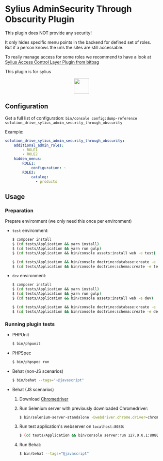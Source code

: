 Sylius AdminSecurity Through Obscurity Plugin
===============================================

This plugin does NOT provide any security!

It only hides specific menu points in the backend for defined set of roles.
But if a person knows the urls the sites are still accessable.

To really manage access for some roles we recommend to have a look at 
[Sylius Access Control Layer Plugin from bitbag](https://bitbag.shop/products/sylius-access-control-layer)

This plugin is for sylius
<p align="center">
    <a href="https://sylius.com" target="_blank">
        <img height="50" src="https://demo.sylius.com/assets/shop/img/logo.png" />
    </a>
</p>

## Configuration

Get a full list of configuration: `bin/console config:dump-reference solution_drive_sylius_admin_security_through_obscurity`

Example:

```yaml
solution_drive_sylius_admin_security_through_obscurity:
    additional_admin_roles:
        - ROLE1
        - ROLE2
    hidden_menus:
        ROLE1:
            configuration: ~
        ROLE2:
            catalog:
              - products
```

## Usage

### Preparation

  Prepare environment (we only need this once per environment)

  - `test` environment:

    ```bash
    $ composer install
    $ (cd tests/Application && yarn install)
    $ (cd tests/Application && yarn run gulp)
    $ (cd tests/Application && bin/console assets:install web -e test)
    
    $ (cd tests/Application && bin/console doctrine:database:create -e test)
    $ (cd tests/Application && bin/console doctrine:schema:create -e test) 
    ```
    
  - `dev` environment:

    ```bash
    $ composer install
    $ (cd tests/Application && yarn install)
    $ (cd tests/Application && yarn run gulp)
    $ (cd tests/Application && bin/console assets:install web -e dev)
    
    $ (cd tests/Application && bin/console doctrine:database:create -e dev)
    $ (cd tests/Application && bin/console doctrine:schema:create -e dev) 
    ```

### Running plugin tests

  - PHPUnit

    ```bash
    $ bin/phpunit
    ```

  - PHPSpec

    ```bash
    $ bin/phpspec run
    ```

  - Behat (non-JS scenarios)

    ```bash
    $ bin/behat --tags="~@javascript"
    ```

  - Behat (JS scenarios)
 
    1. Download [Chromedriver](https://sites.google.com/a/chromium.org/chromedriver/)
    
    2. Run Selenium server with previously downloaded Chromedriver:
    
        ```bash
        $ bin/selenium-server-standalone -Dwebdriver.chrome.driver=chromedriver
        ```
    3. Run test application's webserver on `localhost:8080`:
    
        ```bash
        $ (cd tests/Application && bin/console server:run 127.0.0.1:8080 -d web -e test)
        ```
    
    4. Run Behat:
    
        ```bash
        $ bin/behat --tags="@javascript"
        ```
